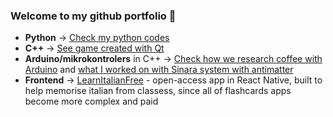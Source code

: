 ### Welcome to my github portfolio 👋


* **Python** -> [Check my python codes](https://github.com/DorotaNowicka/Python#python)
* **C++** -> [See game created with Qt](https://github.com/DorotaNowicka/CPP/tree/main/River_ride#gra-river-ride-jako-projekt-zaliczeniowy)
* **Arduino/mikrokontrolers** in C++ -> [Check how we research coffee with Arduino](https://github.com/DorotaNowicka/Coffee/blob/main/README.md#coffee) and [what I worked on with Sinara system with antimatter](https://iopscience.iop.org/article/10.1088/1742-6596/2374/1/012038)
* **Frontend** -> [LearnItalianFree](https://github.com/DorotaNowicka/LearnItalianFree/tree/main#learnitalianfree) - open-access app in React Native, built to help memorise italian from classess, since all of flashcards apps become more complex and paid



<!--
**DorotaNowicka/DorotaNowicka** is a ✨ _special_ ✨ repository because its `README.md` (this file) appears on your GitHub profile.

Here are some ideas to get you started:

- 🔭 I’m currently working on ...
- 🌱 I’m currently learning ...
- 👯 I’m looking to collaborate on ...
- 🤔 I’m looking for help with ...
- 💬 Ask me about ...
- 📫 How to reach me: ...
- 😄 Pronouns: ...
- ⚡ Fun fact: ...
-->
